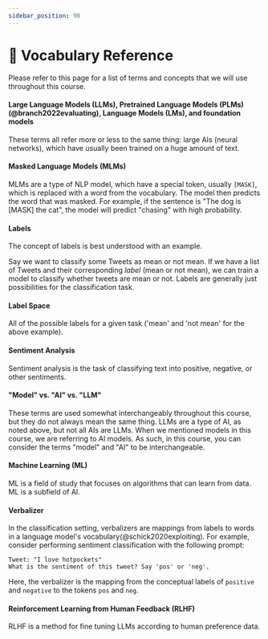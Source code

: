 ```yaml
---
sidebar_position: 90
---
```


# 📙 Vocabulary Reference

Please refer to this page for a list of terms and concepts that we will use throughout this course.

#### Large Language Models (LLMs), Pretrained Language Models (PLMs)(@branch2022evaluating), Language Models (LMs), and foundation models

These terms all refer more or less to the same thing: large AIs (neural networks), which have usually been trained 
on a huge amount of text.

#### Masked Language Models (MLMs)

MLMs are a type of NLP model, which have a special token, usually `[MASK]`, which is
replaced with a word from the vocabulary. The model then predicts the word that
was masked. For example, if the sentence is "The dog is [MASK] the cat", the model
will predict "chasing" with high probability.

#### Labels

The concept of labels is best understood with an example.

Say we want to classify some Tweets as mean or not mean. If we have a list of Tweets and 
their corresponding *label* (mean or not mean), we can train a model to classify
whether tweets are mean or not. Labels are generally just possibilities for the
classification task.

#### Label Space

All of the possible labels for a given task ('mean' and 'not mean' for the above example).

#### Sentiment Analysis 
 
Sentiment analysis is the task of classifying text into positive, negative, or other sentiments. 

#### "Model" vs. "AI" vs. "LLM"

These terms are used somewhat interchangeably throughout this course, but they do
not always mean the same thing. LLMs are a type of AI, as noted above, but not all AIs are LLMs.
When we mentioned models in this course, we are referring to AI models. As such, in this course,
you can consider the terms "model" and "AI" to be interchangeable.

#### Machine Learning (ML)

ML is a field of study that focuses on algorithms that
can learn from data. ML is a subfield of AI.

#### Verbalizer

In the classification setting, verbalizers are mappings from labels to words in
a language model's vocabulary(@schick2020exploiting). For example, consider 
performing sentiment classification with the following prompt:

```text
Tweet: "I love hotpockets"
What is the sentiment of this tweet? Say 'pos' or 'neg'.
```

Here, the verbalizer is the mapping from the conceptual labels of `positive` and `negative` to the tokens `pos` and `neg`.

#### Reinforcement Learning from Human Feedback (RLHF)

RLHF is a method for fine tuning LLMs according to human preference data.

<!-- %%RemarkAutoGlossary::list_all%% -->
